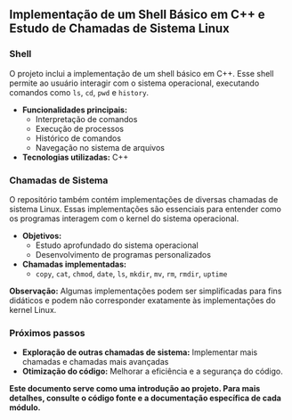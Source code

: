 ## Implementação de um Shell Básico em C++ e Estudo de Chamadas de Sistema Linux

### Shell
O projeto inclui a implementação de um shell básico em C++. Esse shell permite ao usuário interagir com o sistema operacional, executando comandos como `ls`, `cd`, `pwd` e `history`. 

* **Funcionalidades principais:**
  * Interpretação de comandos
  * Execução de processos
  * Histórico de comandos
  * Navegação no sistema de arquivos
* **Tecnologias utilizadas:** C++

### Chamadas de Sistema
O repositório também contém implementações de diversas chamadas de sistema Linux. Essas implementações são essenciais para entender como os programas interagem com o kernel do sistema operacional.

* **Objetivos:**
  * Estudo aprofundado do sistema operacional
  * Desenvolvimento de programas personalizados
* **Chamadas implementadas:**
  * `copy`, `cat`, `chmod`, `date`, `ls`, `mkdir`, `mv`, `rm`, `rmdir`, `uptime`
  
**Observação:** Algumas implementações podem ser simplificadas para fins didáticos e podem não corresponder exatamente às implementações do kernel Linux.

### Próximos passos
* **Exploração de outras chamadas de sistema:** Implementar mais chamadas e chamadas mais avançadas
* **Otimização do código:** Melhorar a eficiência e a segurança do código.

**Este documento serve como uma introdução ao projeto. Para mais detalhes, consulte o código fonte e a documentação específica de cada módulo.**
